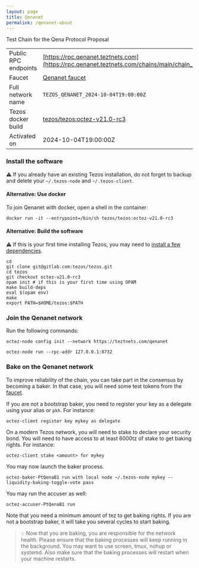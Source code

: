 ```yaml
---
layout: page
title: Qenanet
permalink: /qenanet-about
---
```


Test Chain for the Qena Protocol Proposal

| | |
|-------|---------------------|
| Public RPC endpoints | [https://rpc.qenanet.teztnets.com](https://rpc.qenanet.teztnets.com/chains/main/chain_id)<br/> |
| Faucet | [Qenanet faucet](https://faucet.qenanet.teztnets.com) |
| Full network name | `TEZOS_QENANET_2024-10-04T19:00:00Z` |
| Tezos docker build | [tezos/tezos:octez-v21.0-rc3](https://hub.docker.com/r/tezos/tezos/tags?page=1&ordering=last_updated&name=octez-v21.0-rc3) |
| Activated on | 2024-10-04T19:00:00Z |





### Install the software

⚠️  If you already have an existing Tezos installation, do not forget to backup and delete your `~/.tezos-node` and `~/.tezos-client`.



#### Alternative: Use docker

To join Qenanet with docker, open a shell in the container:

```
docker run -it --entrypoint=/bin/sh tezos/tezos:octez-v21.0-rc3
```


#### Alternative: Build the software

⚠️  If this is your first time installing Tezos, you may need to [install a few dependencies](https://tezos.gitlab.io/introduction/howtoget.html#setting-up-the-development-environment-from-scratch).

```
cd
git clone git@gitlab.com:tezos/tezos.git
cd tezos
git checkout octez-v21.0-rc3
opam init # if this is your first time using OPAM
make build-deps
eval $(opam env)
make
export PATH=$HOME/tezos:$PATH
```

### Join the Qenanet network

Run the following commands:

```
octez-node config init --network https://teztnets.com/qenanet

octez-node run --rpc-addr 127.0.0.1:8732
```






### Bake on the Qenanet network

To improve reliability of the chain, you can take part in the consensus by becoming a baker. In that case, you will need some test tokens from the [faucet](https://faucet.qenanet.teztnets.com).

If you are not a bootstrap baker, you need to register your key as a delegate using your alias or `pkh`. For instance:
```bash=2
octez-client register key mykey as delegate
```

On a modern Tezos network, you will need to stake to declare your security bond.  You will need to have access to at least 6000tz of stake to get baking rights. For instance:
```
octez-client stake <amount> for mykey
```	

You may now launch the baker process.
```bash=3
octez-baker-PtQenaB1 run with local node ~/.tezos-node mykey --liquidity-baking-toggle-vote pass
```

You may run the accuser as well:
```bash=3
octez-accuser-PtQenaB1 run
```

Note that you need a minimum amount of tez to get baking rights. If you are not a bootstrap baker, it will take you several cycles to start baking.

> 💡 Now that you are baking, you are responsible for the network health. Please ensure that the baking processes will keep running in the background. You may want to use screen, tmux, nohup or systemd. Also make sure that the baking processes will restart when your machine restarts.


